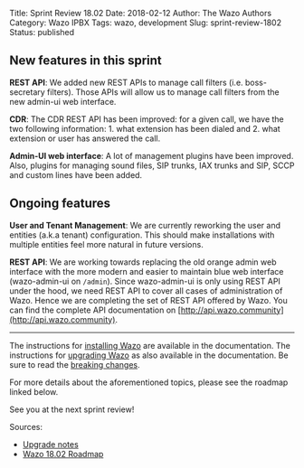 Title: Sprint Review 18.02
Date: 2018-02-12
Author: The Wazo Authors
Category: Wazo IPBX
Tags: wazo, development
Slug: sprint-review-1802
Status: published

## New features in this sprint

**REST API**: We added new REST APIs to manage call filters (i.e. boss-secretary filters). Those APIs will allow us to manage call filters from the new admin-ui web interface.

**CDR**: The CDR REST API has been improved: for a given call, we have the two following information: 1. what extension has been dialed and 2. what extension or user has answered the call.

**Admin-UI web interface**: A lot of management plugins have been improved. Also, plugins for managing sound files, SIP trunks, IAX trunks and SIP, SCCP and custom lines have been added.


## Ongoing features

**User and Tenant Management**: We are currently reworking the user and entities (a.k.a tenant) configuration. This should make installations with multiple entities feel more natural in future versions.

**REST API**: We are working towards replacing the old orange admin web interface with the more modern and easier to maintain blue web interface (wazo-admin-ui on `/admin`). Since wazo-admin-ui is only using REST API under the hood, we need REST API to cover all cases of administration of Wazo. Hence we are completing the set of REST API offered by Wazo. You can find the complete API documentation on [http://api.wazo.community](http://api.wazo.community).

---

The instructions for [installing Wazo](http://wazo.readthedocs.io/en/stable/installation/installsystem.html) are available in the documentation.
The instructions for [upgrading Wazo](/uc-doc/upgrade/introduction) as also available in the documentation. Be sure to read the [breaking changes](http://wazo.readthedocs.io/en/wazo-18.02/upgrade/upgrade_notes.html).

For more details about the aforementioned topics, please see the roadmap linked below.

See you at the next sprint review!

Sources:

* [Upgrade notes](/uc-doc/upgrade/upgrade_notes)
* [Wazo 18.02 Roadmap](https://projects.wazo.community/versions/264)
